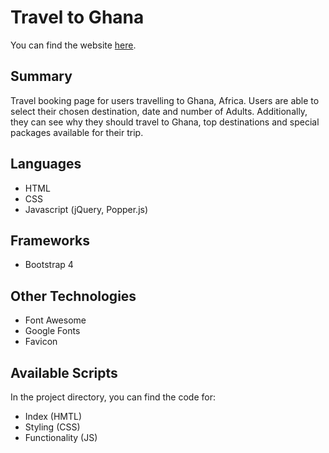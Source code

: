 # Travel to Ghana

You can find the website [here](https://noelledons.github.io/travel-to-ghana/).

## Summary
Travel booking page for users travelling to Ghana, Africa. Users are able to select their chosen destination, date and number of Adults. Additionally, they can see why they should travel to Ghana, top destinations and special packages available for their trip.

## Languages
- HTML
- CSS
- Javascript (jQuery, Popper.js)

## Frameworks
- Bootstrap 4

## Other Technologies
- Font Awesome
- Google Fonts
- Favicon

## Available Scripts
In the project directory, you can find the code for:
 - Index (HMTL)
 - Styling (CSS)
 - Functionality (JS)
